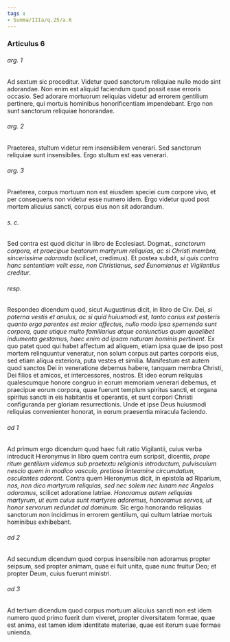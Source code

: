 ```yaml
---
tags : 
- Summa/IIIa/q.25/a.6
---
```


### Articulus 6

###### arg. 1
Ad sextum sic proceditur. Videtur quod sanctorum reliquiae nullo modo sint adorandae. Non enim est aliquid faciendum quod possit esse erroris occasio. Sed adorare mortuorum reliquias videtur ad errorem gentilium pertinere, qui mortuis hominibus honorificentiam impendebant. Ergo non sunt sanctorum reliquiae honorandae.

###### arg. 2
Praeterea, stultum videtur rem insensibilem venerari. Sed sanctorum reliquiae sunt insensibiles. Ergo stultum est eas venerari.

###### arg. 3
Praeterea, corpus mortuum non est eiusdem speciei cum corpore vivo, et per consequens non videtur esse numero idem. Ergo videtur quod post mortem alicuius sancti, corpus eius non sit adorandum.

###### s. c.
Sed contra est quod dicitur in libro de Ecclesiast. Dogmat., *sanctorum corpora, et praecipue beatorum martyrum reliquias, ac si Christi membra, sincerissime adoranda* (scilicet, credimus). Et postea subdit, *si quis contra hanc sententiam velit esse, non Christianus, sed Eunomianus et Vigilantius creditur*.

###### resp.
Respondeo dicendum quod, sicut Augustinus dicit, in libro de Civ. Dei, *si paterna vestis et anulus, ac si quid huiusmodi est, tanto carius est posteris quanto erga parentes est maior affectus, nullo modo ipsa spernenda sunt corpora, quae utique multo familiarius atque coniunctius quam quaelibet indumenta gestamus, haec enim ad ipsam naturam hominis pertinent*. Ex quo patet quod qui habet affectum ad aliquem, etiam ipsa quae de ipso post mortem relinquuntur veneratur, non solum corpus aut partes corporis eius, sed etiam aliqua exteriora, puta vestes et similia. Manifestum est autem quod sanctos Dei in veneratione debemus habere, tanquam membra Christi, Dei filios et amicos, et intercessores, nostros. Et ideo eorum reliquias qualescumque honore congruo in eorum memoriam venerari debemus, et praecipue eorum corpora, quae fuerunt templum spiritus sancti, et organa spiritus sancti in eis habitantis et operantis, et sunt corpori Christi configuranda per gloriam resurrectionis. Unde et ipse Deus huiusmodi reliquias convenienter honorat, in eorum praesentia miracula faciendo.

###### ad 1
Ad primum ergo dicendum quod haec fuit ratio Vigilantii, cuius verba introducit Hieronymus in libro quem contra eum scripsit, dicentis, *prope ritum gentilium videmus sub praetextu religionis introductum, pulvisculum nescio quem in modico vasculo, pretioso linteamine circumdatum, osculantes adorant*. Contra quem Hieronymus dicit, in epistola ad Riparium, *nos, non dico martyrum reliquias, sed nec solem nec lunam nec Angelos adoramus*, scilicet adoratione latriae. *Honoramus autem reliquias martyrum, ut eum cuius sunt martyres adoremus, honoramus servos, ut honor servorum redundet ad dominum*. Sic ergo honorando reliquias sanctorum non incidimus in errorem gentilium, qui cultum latriae mortuis hominibus exhibebant.

###### ad 2
Ad secundum dicendum quod corpus insensibile non adoramus propter seipsum, sed propter animam, quae ei fuit unita, quae nunc fruitur Deo; et propter Deum, cuius fuerunt ministri.

###### ad 3
Ad tertium dicendum quod corpus mortuum alicuius sancti non est idem numero quod primo fuerit dum viveret, propter diversitatem formae, quae est anima, est tamen idem identitate materiae, quae est iterum suae formae unienda.

